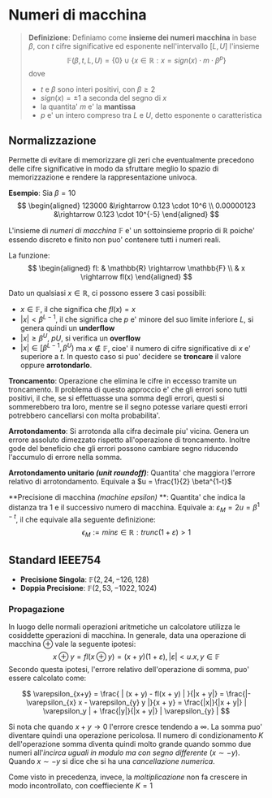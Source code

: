 # Numeri di macchina
>**Definizione**:
>Definiamo come **insieme dei numeri macchina** in base $\beta$, con $t$ cifre significative ed esponente
>nell'intervallo $\left [ L,U \right ]$ l'insieme
>$$\mathbb{F}(\beta, t, L, U)= \{ 0 \} \cup \{ x \in \mathbb{R} : x=sign(x) \cdot m \cdot \beta^{p}  \} $$
>dove
>
> * $t$ e $\beta$ sono interi positivi, con $\beta \geq 2$
> * $sign(x)=\pm 1$ a seconda del segno di $x$
> * la quantita' $m$ e' la **mantissa**
> * $p$ e' un intero compreso tra $L$ e $U$, detto esponente o caratteristica

## Normalizzazione
Permette di evitare di memorizzare gli zeri che eventualmente precedono delle cifre significative in modo
da sfruttare meglio lo spazio di memorizzazione e rendere la rappresentazione univoca.

**Esempio**: Sia $\beta=10$
$$
\begin{aligned}
123000 &\rightarrow 0.123 \cdot 10^6  \\
0.00000123 &\rightarrow 0.123 \cdot 10^{-5}
\end{aligned}
$$

L'insieme di *numeri di macchina* $\mathbb{F}$ e' un sottoinsieme proprio di $\mathbb{R}$ poiche' essendo
discreto e finito non puo' contenere tutti i numeri reali.

La funzione:
$$
\begin{aligned}
fl: & \mathbb{R} \rightarrow \mathbb{F} \\
    & x \rightarrow fl(x)
\end{aligned}
$$

Dato un qualsiasi $x \in \mathbb{R}$, ci possono essere 3 casi possibili:

* $x \in \mathbb{F}$, il che significa che $fl(x) = x$  
* $|x| < \beta^{L-1}$, il che significa che $p$ e' minore del suo limite inferiore $L$, si genera 
quindi un **underflow**
* $|x| \geq \beta^{U}$, $p  U$, si verifica un **overflow**
* $|x| \in [ \beta^{L-1} , \beta^{U} )$ ma $x \notin \mathbb{F}$, cioe' il numero di cifre significative di
$x$ e' superiore a $t$. In questo caso si puo' decidere se **troncare** il valore oppure **arrotondarlo**.

**Troncamento**: Operazione che elimina le cifre in eccesso tramite un troncamento.
Il problema di questo approccio e' che gli errori sono tutti positivi, il che, se si effettuasse una somma
degli errori, questi si sommerebbero tra loro, mentre se il segno potesse variare questi errori potrebbero
cancellarsi con molta probabilita'.

**Arrotondamento**: Si arrotonda alla cifra decimale piu' vicina. Genera un errore assoluto dimezzato
rispetto all'operazione di troncamento. Inoltre gode del beneficio che gli errori possono cambiare segno
riducendo l'accumulo di errore nella somma.

**Arrotondamento unitario *(unit roundoff)***: Quantita' che maggiora l'errore relativo di arrotondamento.
Equivale a $u = \frac{1}{2} \beta^{1-t}$

**Precisione di macchina *(machine epsilon)* **: Quantita' che indica la distanza tra 1 e il successivo
numero di macchina. Equivale a: $\varepsilon_M = 2u = \beta^{1-t}$, il che equivale alla seguente
definizione:
$$
\epsilon_M := min  \varepsilon \in \mathbb{R} : trunc(1 + \varepsilon) > 1 
$$

## Standard IEEE754
* **Precisione Singola**: $\mathbb{F}(2,24,-126,128)$
* **Doppia Precisione**: $\mathbb{F}(2,53,-1022,1024)$

### Propagazione
In luogo delle normali operazioni aritmetiche un calcolatore utilizza le cosiddette operazioni di macchina.
In generale, data una operazione di macchina $\oplus$ vale la seguente ipotesi:
$$
x \oplus y = fl(x \oplus y) = (x + y)(1 + \varepsilon), | \varepsilon | < u. x,y \in \mathbb{F}
$$
Secondo questa ipotesi, l'errore relativo dell'operazione di somma, puo' essere calcolato come:

$$
\varepsilon_{x+y} =
\frac{ | (x + y) - fl(x + y) | }{|x + y|} =
\frac{|- \varepsilon_{x} x - \varepsilon_{y} y |}{x + y} =
\frac{|x|}{|x + y|} | \varepsilon_y | + \frac{|y|}{|x + y|} | \varepsilon_{y} |
$$

Si nota che quando $x+y \rightarrow 0$ l'errore cresce tendendo a $\infty$. La somma puo' diventare quindi
una operazione pericolosa.
Il numero di condizionamento $K$ dell'operazione somma diventa quindi molto grande quando sommo due numeri
all'*incirca uguali in modulo ma con segno differente* ($x \sim -y$).
Quando $x \sim -y$ si dice che si ha una *cancellazione numerica*.

Come visto in precedenza, invece, la *moltiplicazione* non fa crescere in modo incontrollato, con
coeffieciente $K = 1$
